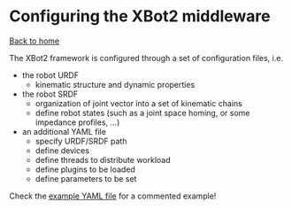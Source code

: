# Configuring the XBot2 middleware

[Back to home](../README.md)

The XBot2 framework is configured through a set of configuration files, i.e.

 - the robot URDF
     - kinematic structure and dynamic properties
 - the robot SRDF
     - organization of joint vector into a set of kinematic chains
     - define robot states (such as a joint space homing, or some impedance profiles, ...)
 - an additional YAML file
     - specify URDF/SRDF path
     - define devices
     - define threads to distribute workload
     - define plugins to be loaded
     - define parameters to be set

Check the [example YAML file](teleop_simple_example.yaml) for a commented example!
